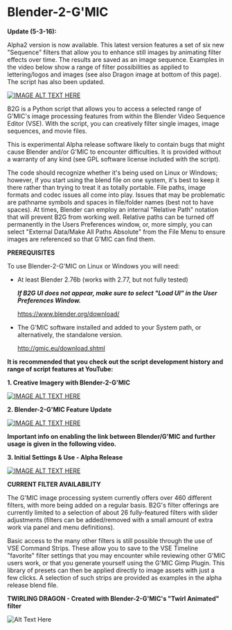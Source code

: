 # Blender-2-G'MIC

**Update (5-3-16):**

Alpha2 version is now available. This latest version features a set of six new "Sequence" filters that allow you to enhance still images by animating filter effects over time. The results are saved as an image sequence. Examples in the video below show a range of filter possibilities as applied to lettering/logos and images (see also Dragon image at bottom of this page). The script has also been updated. 

[![IMAGE ALT TEXT HERE](https://img.youtube.com/vi/omGe6VF5WBs/0.jpg)](https://www.youtube.com/watch?v=omGe6VF5WBs)


B2G is a Python script that allows you to access a selected range of G'MIC's image processing features from within the Blender Video Sequence Editor (VSE). With the script, you can creatively filter single images, image sequences, and movie files.

This is experimental Alpha release software likely to contain bugs that might cause Blender and/or G'MIC to encounter difficulties. It is provided without a warranty of any kind (see GPL software license included with the script).

The code should recognize whether it's being used on Linux or Windows; however, if you start using the blend file on one system, it's best to keep it there rather than trying to treat it as totally portable. File paths, image formats and codec issues all come into play. Issues that may be problematic are pathname symbols and spaces in file/folder names (best not to have spaces). At times, Blender can employ an internal "Relative Path" notation that will prevent B2G from working well. Relative paths can be turned off permanently in the Users Preferences window, or, more simply, you can select "External Data/Make All Paths Absolute" from the File Menu to ensure images are referenced so that G'MIC can find them.

**PREREQUISITES**

To use Blender-2-G'MIC on Linux or Windows you will need:

*  At least Blender 2.76b (works with 2.77, but not fully tested)

   **_If B2G UI does not appear, make sure to select "Load UI"  in the User Preferences Window._**

      https://www.blender.org/download/
      
*  The G'MIC software installed and added to your System path, or alternatively, the standalone version.       

      http://gmic.eu/download.shtml







**It is recommended that you check out the script development history and range of script features at YouTube:**

**1. Creative Imagery with Blender-2-G'MIC**

[![IMAGE ALT TEXT HERE](https://img.youtube.com/vi/4Q78OPmbn3o/0.jpg)](https://www.youtube.com/watch?v=4Q78OPmbn3o)


**2. Blender-2-G'MIC Feature Update**

[![IMAGE ALT TEXT HERE](https://img.youtube.com/vi/p1twxAsLb6o/0.jpg)](https://www.youtube.com/watch?v=p1twxAsLb6o)



**Important info on enabling the link between Blender/G'MIC and further usage is given in the following video.**

**3. Initial Settings & Use - Alpha Release**

[![IMAGE ALT TEXT HERE](https://img.youtube.com/vi/TSzoEXAV1zs/0.jpg)](https://www.youtube.com/watch?v=TSzoEXAV1zs)


**CURRENT FILTER AVAILABILITY**

The G'MIC image processing system currently offers over 460 different filters, with more being added on a regular basis. B2G's filter offerings are currently limited to a selection of about 26 fully-featured filters with slider adjustments (filters can be added/removed with a small amount of extra work via panel and menu definitions).

Basic access to the many other filters is still possible through the use of VSE Command Strips. These allow you to save to the VSE Timeline "favorite" filter settings that you may encounter while reviewing other G'MIC users work, or that you generate yourself using the G'MIC Gimp Plugin. This library of presets can then be applied directly to image assets with just a few clicks. A selection of such strips are provided as examples in the alpha release blend file.  


**TWIRLING DRAGON - Created with Blender-2-G'MIC's "Twirl Animated" filter**

![Alt Text Here](https://github.com/Starfall-Robles/Blender-2-G-MIC/raw/master/DragonTwirl.gif)

